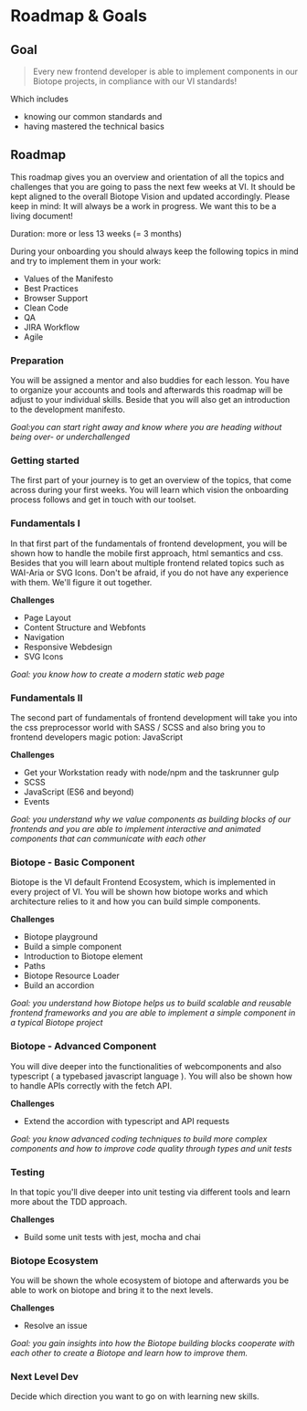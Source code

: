 # Roadmap & Goals

## Goal
> Every new frontend developer is able to implement components in our Biotope projects, in compliance with our VI standards!

Which includes

- knowing our common standards and
- having mastered the technical basics

## Roadmap

This roadmap gives you an overview and orientation of all the topics and challenges that you are going to pass the next few weeks at VI.
It should be kept aligned to the overall Biotope Vision and updated accordingly. 
Please keep in mind: It will always be a work in progress. We want this to be a living document!

Duration: more or less 13 weeks (= 3 months)

During your onboarding you should always keep the following topics in mind and try to implement them in your work:

- Values of the Manifesto
- Best Practices
- Browser Support
- Clean Code
- QA
- JIRA Workflow
- Agile


<roadmap-component>

### Preparation

You will be assigned a mentor and also buddies for each lesson.
You have to organize your accounts and tools and afterwards this roadmap will be adjust to your individual skills. Beside that you will also get an introduction to the development manifesto.

*Goal:you can start right away and know where you are heading without being over- or underchallenged*

</roadmap-component>

<roadmap-component>

### Getting started

The first part of your journey is to get an overview of the topics, that come across during your first weeks. You will learn which vision the onboarding process follows and get in touch with our toolset.

</roadmap-component>

<roadmap-component>

### Fundamentals I
In that first part of the fundamentals of frontend development, you will be shown how to handle the mobile first approach, html semantics and css. Besides that you will learn about multiple frontend related topics such as WAI-Aria or SVG Icons. Don't be afraid, if you do not have any experience with them. We'll figure it out together.

__Challenges__
- Page Layout
- Content Structure and Webfonts
- Navigation
- Responsive Webdesign
- SVG Icons

*Goal: you know how to create a modern static web page*

</roadmap-component>

<roadmap-component>

### Fundamentals II
The second part of fundamentals of frontend development will take you into the css preprocessor world with SASS / SCSS and also bring you to frontend developers magic potion: JavaScript

__Challenges__
- Get your Workstation ready with node/npm and the taskrunner gulp
- SCSS 
- JavaScript (ES6 and beyond)
- Events

*Goal: you understand why we value components as building blocks of our frontends and you are able to implement interactive and animated components that can communicate with each other*

</roadmap-component>

<roadmap-component>

### Biotope - Basic Component
Biotope is the VI default Frontend Ecosystem, which is implemented in every project of VI. You will be shown how biotope works and which architecture relies to it and how you can build simple components.

__Challenges__
- Biotope playground
- Build a simple component
- Introduction to Biotope element
- Paths
- Biotope Resource Loader
- Build an accordion

*Goal: you understand how Biotope helps us to build scalable and reusable frontend frameworks and you are able to implement a simple component in a typical Biotope project*

</roadmap-component>

<roadmap-component>

### Biotope - Advanced Component
You will dive deeper into the functionalities of webcomponents and also typescript ( a typebased javascript language ). You will also be shown how to handle APIs correctly with the fetch API.

__Challenges__
- Extend the accordion with typescript and API requests

*Goal: you know advanced coding techniques to build more complex components and how to improve code quality through types and unit tests*

</roadmap-component>

<roadmap-component>

### Testing
In that topic you'll dive deeper into unit testing via different tools and learn more about the TDD approach.

__Challenges__
- Build some unit tests with jest, mocha and chai

</roadmap-component>

<roadmap-component>

### Biotope Ecosystem
You will be shown the whole ecosystem of biotope and afterwards you be able to work on biotope and bring it to the next levels.

__Challenges__
- Resolve an issue

*Goal: you gain insights into how the Biotope building blocks cooperate with each other to create a Biotope and learn how to improve them.*

</roadmap-component>

<roadmap-component>

### Next Level Dev
Decide which direction you want to go on with learning new skills.

</roadmap-component>
